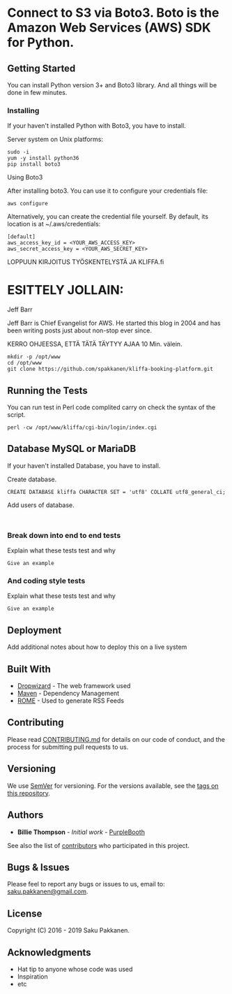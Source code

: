 # Connect to S3 via Boto3. Boto is the Amazon Web Services (AWS) SDK for Python.

## Getting Started

You can install Python version 3+ and Boto3 library. And all things will be done in few minutes.

### Installing

If your haven't installed Python with Boto3, you have to install.

Server system on Unix platforms:

```
sudo -i
yum -y install python36
pip install boto3
```

Using Boto3

After installing boto3. You can use it to configure your credentials file:

```
aws configure
```

Alternatively, you can create the credential file yourself. By default, its location is at ~/.aws/credentials:

```
[default]
aws_access_key_id = <YOUR_AWS_ACCESS_KEY>
aws_secret_access_key = <YOUR_AWS_SECRET_KEY>
```





LOPPUUN KIRJOITUS TYÖSKENTELYSTÄ JA KLIFFA.fi
# ESITTELY JOLLAIN:
Jeff Barr

Jeff Barr is Chief Evangelist for AWS. He started this blog in 2004 and has been writing posts just about non-stop ever since.

KERRO OHJEESSA, ETTÄ TÄTÄ TÄYTYY AJAA 10 Min. välein.



```
mkdir -p /opt/www
cd /opt/www
git clone https://github.com/spakkanen/kliffa-booking-platform.git
```

## Running the Tests

You can run test in Perl code complited carry on check  the syntax of the script.

```
perl -cw /opt/www/kliffa/cgi-bin/login/index.cgi
```

## Database MySQL or MariaDB

If your haven't installed Database, you have to install.

Create database.

```
CREATE DATABASE kliffa CHARACTER SET = 'utf8' COLLATE utf8_general_ci;
```

Add users of database.

```

```

```
```


### Break down into end to end tests

Explain what these tests test and why

```
Give an example
```

### And coding style tests

Explain what these tests test and why

```
Give an example
```

## Deployment

Add additional notes about how to deploy this on a live system

## Built With

* [Dropwizard](http://www.dropwizard.io/1.0.2/docs/) - The web framework used
* [Maven](https://maven.apache.org/) - Dependency Management
* [ROME](https://rometools.github.io/rome/) - Used to generate RSS Feeds

## Contributing

Please read [CONTRIBUTING.md](https://gist.github.com/PurpleBooth/b24679402957c63ec426) for details on our code of conduct, and the process for submitting pull requests to us.

## Versioning

We use [SemVer](http://semver.org/) for versioning. For the versions available, see the [tags on this repository](https://github.com/your/project/tags). 

## Authors

* **Billie Thompson** - *Initial work* - [PurpleBooth](https://github.com/PurpleBooth)

See also the list of [contributors](https://github.com/your/project/contributors) who participated in this project.

## Bugs & Issues

Please feel to report any bugs or issues to us, email to: saku.pakkanen@gmail.com.

## License

Copyright (C) 2016 - 2019 Saku Pakkanen.

## Acknowledgments

* Hat tip to anyone whose code was used
* Inspiration
* etc

